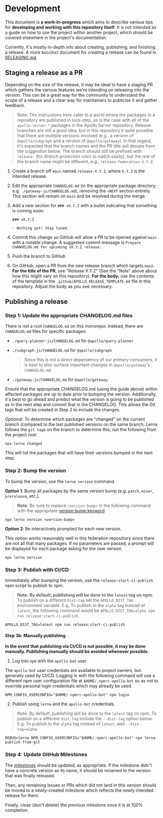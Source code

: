 # Development

This document is __a work-in-progress__ which aims to describe various tips for __developing and working with this repository itself__.  It is not intended as a guide on how to use the project within another project, which should be covered elsewhere in the project's documentation.

Currently, it's mostly in-depth info about creating, publishing, and finishing a release. A more succinct document for creating a release can be found in [RELEASING.md](./RELEASING.md).

## Staging a release as a PR

Depending on the size of the release, it may be ideal to have a staging PR which gathers the various features we're intending on releasing into the version.  This can be a great way for the community to understand the scope of a release and a clear way for maintainers to publicize it and gather feedback.

> Note: The instructions here cater to a world where the packages in a repository are published in lock-step, as is the case with all of the `apollo-server-*` packages in the Apollo Server repository.  Release branches are still a good idea, but in this repository it quite possible that there are multiple versions involved (e.g., a version of `@apollo/subgraph` and a version of `@apollo/gateway`).  In that regard, it's expected that the branch names and the PR title will deviate from the suggestion below.  The branch should still be prefixed with `release-` (for _Branch protection rules_ to match easily), but the rest of the branch name might be different, e.g., `release-federation-X.Y.Z`.

1. Create a branch off `main` named `release-X.Y.Z`, where `X.Y.Z` is the intended release.
2. Edit the appropriate `CHANGELOG.md` (in the appropriate package directory; e.g. `./gateway-js/CHANGELOG.md`), removing the `vNEXT` section entirely.  This section will remain on `main` and be resolved during the merge.
3. Add a new section for `### vX.Y.Z` with a bullet indicating that something is coming soon:

   ```
   ### vX.Y.Z

   - Nothing yet! Stay tuned.
   ```

4. Commit this change so GitHub will allow a PR to be opened against `main` with a notable change.  A suggested commit message is `Prepare CHANGELOG.md for upcoming vX.Y.Z release.`
5. Push the branch to GitHub
6. On GitHub, open a PR from the new release branch which targets `main`.
   __For the title of the PR__, use "Release X.Y.Z" (See the "Note" above about how this might vary on this repository).  __For the body,__ use the contents of the template in the `.github/APOLLO_RELEASE_TEMPLATE.md` file in this repository.  Adjust the body as you see necessary.

## Publishing a release

### Step 1: Update the appropriate CHANGELOG.md files

There is not a root `CHANGELOG.md` on this monorepo.  Instead, there are `CHANGELOG.md` files for specific packages:
 
- `./query-planner-js/CHANGELOG.md` for `@apollo/query-planner`
- `./subgraph-js/CHANGELOG.md` for `@apollo/subgraph`

  > Since this is not a direct dependency of our _primary_ consumers, it is best to *also* surface important changes in `@apollo/gateway`'s `CHANGELOG.md`.
- `./gateway-js/CHANGELOG.md` for `@apollo/gateway`.

Ensure that the appropriate CHANGELOG.md (using the guide above) within affected packages are up to date prior to bumping the version.  Additionally, it's best to go ahead and predict what the version is going to be published as in the next step and commit that in the CHANGELOG.  This allows the Git tags that will be created in Step 2 to include the changes.

_Optional:_ To determine which packages are "changed" on the current branch (compared to the last published versions on the same branch; Lerna follows the `git tag`s on the branch to determine this, run the following from the project root:

```
npx lerna changed
```

This will list the packages that will have their versions bumped in the next step.

### Step 2: Bump the version

To bump the version, use the `lerna version` command.

   __Option 1__: Bump all packages by the same version bump (e.g. `patch`, `minor`, `prerelease`, etc.).

   > __Note__: Be sure to replace `<version-bump>` in the following command with the appropriate [version bump keyword](https://github.com/lerna/lerna/tree/f6e7a13e60/commands/version#semver-bump)

   ```
   npx lerna version <version-bump>
   ```

   __Option 2__: Be interactively prompted for each new version.

   This option works reasonably well in this federation repositiory since there are not all that many packages.  If no parameters are passed, a prompt will be displayed for each package asking for the new version.

   ```
   npx lerna version
   ```


### Step 3: Publish with CI/CD

Immediately after bumping the version, use the `release:start-ci-publish` npm script to publish to npm.

> __Note: By default, publishing will be done to the `latest` tag on npm.__  To publish on a different `dist-tag` set the `APOLLO_DIST_TAG` environment variable.  E.g. To publish to the `alpha` tag instead of `latest`, the following command would be `APOLLO_DIST_TAG=alpha npm run release:start-ci-publish`.

```
APOLLO_DIST_TAG=latest npm run release:start-ci-publish
```

#### Step 3b: Manually publishing

__In the event that publishing via CI/CD is not possible, it may be done manually. Publishing manually should be avoided whenever possible.__

1. Log into `npm` with the `apollo-bot` user.

The `apollo-bot` user credentials are available to project owners, but generally used by CI/CD.
Logging in with the following command will use a different npm user configuration file at `$HOME/.npmrc-apollo-bot` so as not to override personal login credentials which may already be used.

```
NPM_CONFIG_USERCONFIG="$HOME/.npmrc-apollo-bot" npm login
```

2. Publish using `lerna` and the `apollo-bot` credentials.


> Note: By default, publishing will be done to the `latest` tag on npm.  To publish on a different `dist-tag` include the `--dist-tag` option below.  E.g. To publish to the `alpha` tag instead of `latest`, add `--dist-tag=alpha`.

```
DEBUG=lerna NPM_CONFIG_USERCONFIG="$HOME/.npmrc-apollo-bot" npx lerna publish from-git
```

### Step 4: Update GitHub Milestones

The [milestones](./milestones) should be updated, as appropriate. If the milestone didn't have a concrete version as its name, it should be renamed to the version that was finally released.

Then, any remaining issues or PRs which did not land in this version should be moved to a newly-created milestone which reflects the newly intended release for them.

Finally, _close_ (don't delete) the previous milestone once it is at 100% completion.
